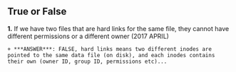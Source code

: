 ## True or False
**1.** If we have two files that are hard links for the same file, they cannot have different permissions or a different owner (2017 APRIL)
    
    + ***ANSWER***: FALSE, hard links means two different inodes are pointed to the same data file (on disk), and each inodes contains their own (owner ID, group ID, permissions etc)... 




